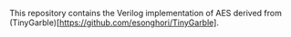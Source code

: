 This repository contains the Verilog implementation of AES derived from (TinyGarble)[https://github.com/esonghori/TinyGarble].